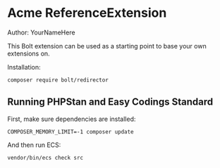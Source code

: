 # Acme ReferenceExtension

Author: YourNameHere

This Bolt extension can be used as a starting point to base your own extensions on.

Installation:

```bash
composer require bolt/redirector
```


## Running PHPStan and Easy Codings Standard

First, make sure dependencies are installed:

```
COMPOSER_MEMORY_LIMIT=-1 composer update
```

And then run ECS:

```
vendor/bin/ecs check src
```
